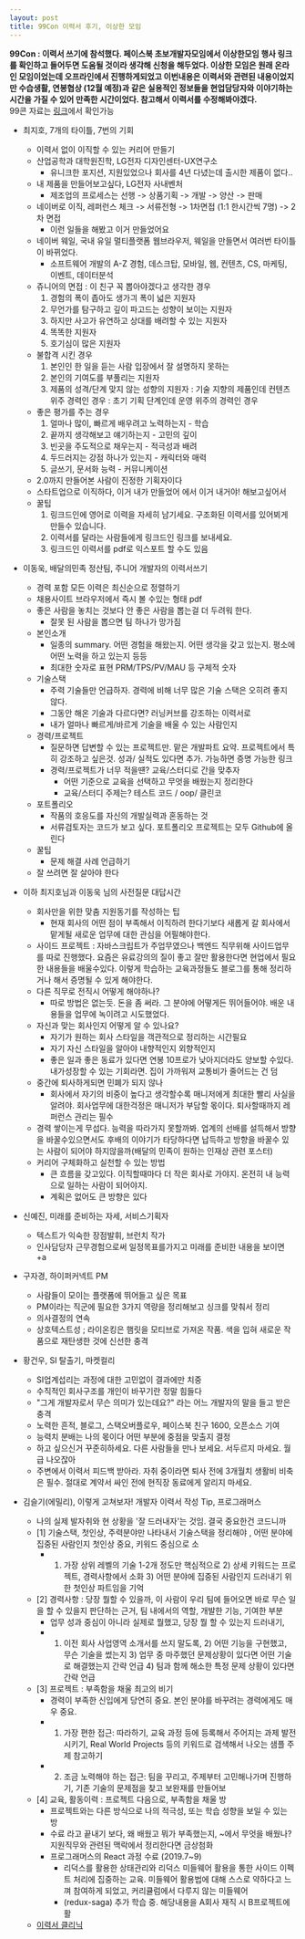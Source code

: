 ```yaml
---
layout: post
title: 99Con 이력서 후기, 이상한 모임
---
```


**99Con : 이력서 쓰기에 참석했다. 페이스북 초보개발자모임에서 이상한모임 행사 링크를 확인하고 들어두면 도움될 것이라 생각해 신청을 해두었다.
이상한 모임은 원래 온라인 모임이었는데 오프라인에서 진행하게되었고 이번내용은 이력서와 관련된 내용이었지만 수습생활, 연봉협상 (12월 예정)과 같은 
실용적인 정보들을 현업담당자와 이야기하는 시간을 가질 수 있어 만족한 시간이었다. 참고해서 이력서를 수정해봐야겠다.**    
99콘 자료는 [링크](https://speakerdeck.com/weirdx)에서 확인가능 

- 최지호, 7개의 타이틀, 7번의 기회
  - 이력서 없이 이직할 수 있는 커리어 만들기
  - 산업공학과 대학원진학, LG전자 디자인센터-UX연구소
    - 유니크한 포지션, 지원있었으나 회사를 4년 다녔는데 출시한 제품이 없다..
  - 내 제품을 만들어보고싶다, LG전자 사내벤처
    - 제조업의 프로세스는 선행 -> 상품기획 -> 개발 -> 양산 -> 판매
  - 네이버로 이직, 레퍼런스 체크 -> 서류전형 -> 1차면접 (1:1 한시간씩 7명) -> 2차 면접
    - 이런 일들을 해봤고 이거 만들었어요
  - 네이버 웨일, 국내 유일 멀티플랫폼 웹브라우저, 웨일을 만들면서 여러번 타이틀이 바뀌었다.
    - 소프트웨어 개발의 A-Z 경험, 데스크탑, 모바일, 웹, 컨텐츠, CS, 마케팅, 이벤트, 데이터분석
  - 쥬니어의 면접 : 이 친구 꼭 뽑아야겠다고 생각한 경우
    1) 경험의 폭이 좁아도 생가긔 폭이 넓은 지원자
    2) 무언가를 탐구하고 깊이 파고드는 성향이 보이는 지원자
    3) 하지만 사고가 유연하고 상대를 배려할 수 있는 지원자
    4) 똑똑한 지원자
    5) 호기심이 많은 지원자
  - 불합격 시킨 경우
    1) 본인인 한 일을 듣는 사람 입장에서 잘 설명하지 못하는 
    2) 본인의 기여도를 부풀리는 지원자
    3) 제품의 성격/단계 맞지 않는 성향의 지원자 : 기술 지향의 제품인데 컨텐츠 위주 경력인 경우 : 초기 기획 단계인데 운영 위주의 경력인 경우
  - 좋은 평가를 주는 경우
    1) 얼마나 많이, 빠르게 배우려고 노력하는지 - 학습
    2) 끝까지 생각해보고 얘기하는지 - 고민의 깊이
    3) 빈곳을 주도적으로 채우는지 - 적극성과 배려
    4) 두드러지는 강점 하나가 있는지 - 캐릭터와 매력
    5) 글쓰기, 문서화 능력 - 커뮤니케이션
  - 2.0까지 만들어본 사람이 진정한 기획자이다
  - 스타트업으로 이직하다, 이거 내가 만들었어 에서 이거 내거야! 해보고싶어서
  - 꿀팁
    1) 링크드인에 영어로 이력을 자세히 남기세요. 구조화된 이력서를 있어뵈게 만들수 있습니다.
    2) 이력서를 달라는 사람들에게 링크드인 링크를 보내세요.
    3) 링크드인 이력서를 pdf로 익스포트 할 수도 있음  

- 이동욱, 배달의민족 정산팀, 주니어 개발자의 이력서쓰기    
  - 경력 포함 모든 이력은 최신순으로 정렬하기
  - 채용사이트 브라우저에서 즉시 볼 수있는 형태 pdf 
  - 좋은 사람을 놓치는 것보다 안 좋은 사람을 뽑는걸 더 두려워 한다.
    - 잘못 된 사람을 뽑으면 팀 하나가 망가짐
  - 본인소개
    - 일종의 summary. 어떤 경험을 해왔는지. 어떤 생각을 갖고 있는지. 평소에 어떤 노력을 하고 있는지 등등
    - 최대한 숫자로 표현 PRM/TPS/PV/MAU 등 구체적 숫자
  - 기술스택
    - 주력 기술들만 언급하자. 경력에 비해 너무 많은 기술 스택은 오히려 좋지 않다.
    - 그동안 해온 기술과 다르다면? 러닝커브를 강조하는 이력서로
    - 내가 얼마나 빠르게/바르게 기술을 배울 수 있는 사람인지
  - 경력/프로젝트
    - 질문하면 답변할 수 있는 프로젝트만. 맡은 개발파트 요약. 프로젝트에서 특히 강조하고 싶은것. 성과/ 실적도 있다면 추가. 가능하면 증명 가능한 링크
    - 경력/프로젝트가 너무 적을떈? 교육/스터디로 간을 맞추자
        - 어떤 기준으로 교육을 선택하고 무엇을 배웠는지 정리한다
        - 교육/스터디 주제는? 테스트 코드 / oop/ 클린코
  - 포트폴리오
    - 작품의 호응도를 자신의 개발실력과 혼동하는 것
    - 서류검토자는 코드가 보고 싶다. 포트폴리오 프로젝트는 모두 Github에 올린다
  - 꿀팁
    - 문제 해결 사례 언급하기
  - 잘 쓰려면 잘 살아야 한다   
  
- 이하 최지호님과 이동욱 님의 사전질문 대답시간  
  - 회사만을 위한 맞춤 지원동기를 작성하는 팁
    - 현재 회사의 어떤 점이 부족해서 이직하려 한다기보다 새롭게 갈 회사에서 맡게될 새로운 업무에 대한 관심을 어필해야한다.
  - 사이드 프로젝트 : 자바스크립트가 주업무였으나 백엔드 직무위해 사이드업무를 따로 진행했다. 요즘은 유료강의의 질이 좋고 잘만 활용한다면  현업에서 필요한 내용들을 배울수있다. 이렇게 학습하는 교육과정들도 블로그를 통해 정리하거나 해서 증명될 수 있게 해야한다.
  - 다른 직무로 전직시 어떻게 해야하나?
    - 따로 방법은 없는듯. 돈을 좀 써라. 그 분야에 어떻게든 뛰어들어야. 배운 내용들을 업무에 녹이려고 시도했었다.
  - 자신과 맞는 회사인지 어떻게 알 수 있나요?
    - 자기가 원하는 회사 스타일을 객관적으로 정리하는 시간필요
    - 자기 자신 스타일을 알아야 내향적인지 외향적인지
    - 좋은 일과 좋은 동료가 있다면 연봉 10프로가 낮아지더라도 양보할 수있다. 내가성장할 수 있는 기회라면. 집이 가까워져 교통비가 줄어드는 건 덤
  - 중간에 퇴사하게되면 민폐가 되지 않나
    - 회사에서 자기의 비중이 높다고 생각할수록 매니저에게 최대한 빨리 사실을 알려야. 회사업무에 대한걱정은 매니저가 부담할 몫이다. 퇴사할때까지 레퍼런스 관리는 필수
  - 경력 쌓이는게 무섭다. 능력을 따라가지 못할까봐. 업계의 선배를 설득해서 방향을 바꿀수있으면서도 후배의 이야기가 타당하다면 납득하고 방향을 바꿀수 있는 사람이 되어야 하지않을까(배달의 민족이 원하는 인재상 관련 포스터)
  - 커리어 구체화하고 실천할 수 있는 방법
    - 큰 흐름을 갖고있다. 이직할때마다 더 작은 회사로 가야지. 온전히 내 능력으로 일하는 사람이 되어야지.
    - 계획은 없어도 큰 방향은 있다  

- 신예진, 미래를 준비하는 자세, 서비스기획자  
  - 텍스트가 익숙한 장점발휘, 브런치 작가
  - 인사담당자 근무경험으로써 일정목표를가지고 미래를 준비한 내용을 보이면 +a  

- 구자경, 하이퍼커넥트 PM  
  - 사람들이 모이는 플랫폼에 뛰어들고 싶은 목표
  - PM이라는 직군에 필요한 3가지 역량을 정리해보고 싱크를 맞춰서 정리
  - 의사결정의 연속
  - 상호텍스트성 ; 라이온킹은 햄릿을 모티브로 가져온 작품. 색을 입혀 새로운 작품으로 재탄생한 것에 신선한 충격  

- 황건우, SI 탈출기, 마켓컬리  
  - SI업계섭리는 과정에 대한 고민없이 결과에만 치중
  - 수직적인 회사구조를 개인이 바꾸기란 정말 힘들다
  - "그게 개발자로서 무슨 의미가 있는데요?" 라는 어느 개발자의 말을 들고 받은 충격
  - 노력한 흔적, 블로그, 스택오버플로우, 페이스북 친구 1600, 오픈소스 기여
  - 능력치 분배는 나의 몫이다 어떤 부분에 중점을 맞출지 결정
  - 하고 싶으신거 꾸준히하세요. 다른 사람들을 만나 보세요. 서두르지 마세요. 월급 나오잖아
  - 주변에서 이력서 피드백 받아라. 자취 중이라면 퇴사 전에 3개월치 생활비 비축은 필수. 절대로 계약서 싸인 전에 현직장 동료에게 알리지 마세요.          

- 김슬기(에밀리), 이렇게 고쳐보자! 개발자 이력서 작성 Tip, 프로그래머스
  - 나의 실제 발자취와 현 상황을 '잘 드러내자'는 것임. 결국 중요한건 코드니까
  - [1] 기술스택, 첫인상, 주력분야만 나타내서 기술스택을 정리해야 , 어떤 분야에 집중된 사람인지 첫인상 중요, 키워드 중심으로 소
    - 1) 가장 상위 레벨의 기술 1-2개 정도만 핵심적으로 2) 상세 키워드는 프로젝트, 경력사항에서 소화 3) 어떤 분야에 집중된 사람인지 드러내기 위한 첫인상 파트임을 기억 
  - [2] 경력사항 : 당장 뭘할 수 있을까, 이 사람이 우리 팀에 들어오면 바로 무슨 일을 할 수 있을지 판단하는 근거, 팀 내에서의 역할, 개발한 기능, 기여한 부분
    - 업무 성과 중심이 아니라 실제로 뭘했고, 당장 뭘 할 수 있는지 드러내기, 
    - 1) 이전 회사 사업영역 소개서를 쓰지 말도록, 2) 어떤 기능을 구현했고, 무슨 기술을 썼는지 3) 업무 중 마주했던 문제상황이 있다면 어떤 기술로 해결했는지 간략 언급 4) 팀과 함께 해소한 특정 문제 상황이 있다면 간략 언급
  - [3] 프로젝트 : 부족함을 채울 최고의 비기
    - 경력이 부족한 신입에게 당연히 중요. 본인 분야를 바꾸려는 경력에게도 매우 중요.
    - 1) 가장 편한 접근: 따라하기, 교육 과정 등에 등록해서 주어지는 과제 발전시키기, Real World Projects 등의 키워드로 검색해서 나오는 샘플 주제 참고하기
    - 2) 조금 노력해야 하는 접근: 팀을 꾸리고, 주제부터 고민해나가며 진행하기, 기존 기술의 문제점을 찾고 보완재를 만들어보
  - [4] 교육, 활동이력 : 프로젝트 다음으로, 부족함을 채울 방 
    - 프로젝트와는 다른 방식으로 나의 적극성, 또는 학습 성향을 보일 수 있는 방
    - 수료 라고 끝내기 보다, 왜 배웠고 뭐가 부족했는지, ~에서 무엇을 배웠나? 지원직무와 관련된 맥락에서 정리한다면 금상첨화
    - 프로그래머스의 React 과정 수료 (2019.7~9)
        - 리덕스를 활용한 상태관리와 리덕스 미들웨어 활용을 통한 사이드 이펙트 처리에 집중하는 교육. 미들웨어 활용법에 대해 스스로 약하다고 느껴 참여하게 되었고, 커리큘럼에서 다루지 않는 미들웨어
        - (redux-saga) 추가 학습 중. 해당내용을 A회사 재직 시 B프로젝트에 활
  - [이력서 클리닉](http://bit.ly/pgms-clinic)

    